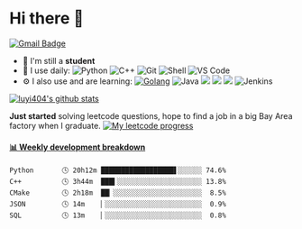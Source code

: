 # Hi there 👋

[![Gmail Badge](https://img.shields.io/badge/-luyi4me@gmail.com-c14438?style=plastic&logo=Gmail&logoColor=white&link=mailto:luyi4me@gmail.com)](mailto:luyi4me@gmail.com)

- 🏢 I'm still a  **student**
- 🚀 I use daily:
  ![Python](https://img.shields.io/badge/-Python-8fcfd1?style=flat-square&logo=Python)
  ![C++](https://img.shields.io/badge/-C++-00599C?style=flat-square&logo=c)
  ![Git](https://img.shields.io/badge/-Git-black?style=flat-square&logo=git)
  ![Shell](https://img.shields.io/badge/-Shell-blasck?style=flat-square&logo=Shell)
  ![VS Code](https://img.shields.io/badge/-VS%20Code-007ACC?style=flat-square&logo=visual-studio-code)
- ⚙️ I also use and are learning:  [![Golang](https://img.shields.io/badge/-Golang-00ADD8?style=flat-square&logo=go&logoColor=ffffff)](https://golang.org/) ![Java](https://img.shields.io/badge/-java-3f4441?style=flat-square&logo=java&logoColor=ffffff) [![](https://img.shields.io/badge/-Docker-2496ED?style=flat-square&logo=Docker&logoColor=ffffff)](https://www.docker.com/)
[![](https://img.shields.io/badge/-Nginx-269539?style=flat-square&logo=Nginx&logoColor=ffffff)](https://nginx.org/)
[![](https://img.shields.io/badge/-Kubernetes-326CE5?style=flat-square&logo=Kubernetes&logoColor=ffffff)](https://kubernetes.io/) 
![Jenkins](https://img.shields.io/badge/-Jenkins-black?style=flat-square&logo=Jenkins&logoColor=ffffff) 

[![luyi404's github stats](https://github-readme-stats.vercel.app/api?username=luyi404&show_icons=true)](https://github.com/luyi404) 

**Just started** solving leetcode questions, hope to find a job in a big Bay Area factory when I graduate.
[![My leetcode progress](https://stats.justsong.cn/api/leetcode/?username=luyi4me)](https://leetcode.com/luyi4me/)
<br>
<!-- waka-box start -->
#### <a href="https://gist.github.com/ce41b7a336cd772beb5f10348a997b48" target="_blank">📊 Weekly development breakdown</a>
```text
Python       🕓 20h12m ██████████████████▋░░░░░░ 74.6%
C++          🕓 3h44m  ███▍░░░░░░░░░░░░░░░░░░░░░ 13.8%
CMake        🕓 2h18m  ██▏░░░░░░░░░░░░░░░░░░░░░░  8.5%
JSON         🕓 14m    ▏░░░░░░░░░░░░░░░░░░░░░░░░  0.9%
SQL          🕓 13m    ▏░░░░░░░░░░░░░░░░░░░░░░░░  0.8%
```
<!-- Powered by https://github.com/YouEclipse/waka-box-go . -->
<!-- waka-box end -->
